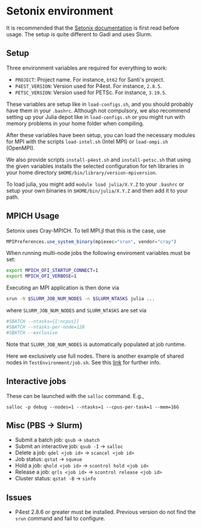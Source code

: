 # Setonix environment

It is recommended that the [Setonix documentation](https://pawsey.atlassian.net/wiki/spaces/US/pages/51925226/Setonix+Guides) is first read before usage. The setup is quite different to Gadi and uses Slurm.

## Setup

Three environment variables are required for everything to work:

  - `PROJECT`: Project name. For instance, `bt62` for Santi's project.
  - `P4EST_VERSION`: Version used for P4est. For instance, `2.8.5`.
  - `PETSC_VERSION`: Version used for PETSc. For instance, `3.19.5`.

These variables are setup like in `load-configs.sh`, and you should probably have them in your `.bashrc`. Although not compulsory, we also recommend setting up your Julia depot like in `load-configs.sh` or you might run with memory problems in your home folder when compiling.

After these variables have been setup, you can load the necessary modules for MPI with the scripts `load-intel.sh` (Intel MPI) or `load-ompi.sh` (OpenMPI).

We also provide scripts `install-p4est.sh` and `install-petsc.sh` that using the given variables installs the selected configuration for teh libraries in your home directory `$HOME/bin/library/version-mpiversion`.

To load julia, you might add `module load julia/X.Y.Z` to your `.bashrc` or setup your own binaries in `$HOME/bin/julia/X.Y.Z` and then add it to your path.

## MPICH Usage
Setonix uses Cray-MPICH. To tell MPI.jl that this is the case, use
```julia
MPIPreferences.use_system_binary(mpiexec="srun", vendor="cray")
```

When running multi-node jobs the following enviroment variables must be set:
```bash
export MPICH_OFI_STARTUP_CONNECT=1
export MPICH_OFI_VERBOSE=1
```

Executing an MPI application is then done via
```bash
srun -N $SLURM_JOB_NUM_NODES -n $SLURM_NTASKS julia ...
```
where `SLURM_JOB_NUM_NODES` and `SLURM_NTASKS` are set via
```bash
#SBATCH --ntasks={{:ncpus}}
#SBATCH --ntasks-per-node=128
#SBATCH --exclusive
```
Note that `SLURM_JOB_NUM_NODES` is automatically populated at job runtime.

Here we exclusively use full nodes. There is another example of shared nodes in `TestEnvironment/job.sh`. See this [link](https://pawsey.atlassian.net/wiki/spaces/US/pages/51927426/Example+Slurm+Batch+Scripts+for+Setonix+on+CPU+Compute+Nodes#ExampleSlurmBatchScriptsforSetonixonCPUComputeNodes-Exclusiveaccesstothenode.1) for further info.

## Interactive jobs
These can be launched with the `salloc` command. E.g.,
```
salloc -p debug --nodes=1 --ntasks=1 --cpus-per-task=1 --mem=16G
```

## Misc (PBS -> Slurm)
- Submit a batch job: `qsub` -> `sbatch`
- Submit an interactive job: `qsub -I` -> `salloc`
- Delete a job: `qdel <job id>` -> `scancel <job id>`
- Job status: `qstat` -> `squeue`
- Hold a job: `qhold <job id>` -> `scontrol hold <job id>`
- Release a job: `qrls <job id>` -> `scontrol release <job id>`
- Cluster status: `qstat -B` -> `sinfo`

## Issues
- P4est 2.8.6 or greater must be installed. Previous version do not find the `srun` command and fail to configure.